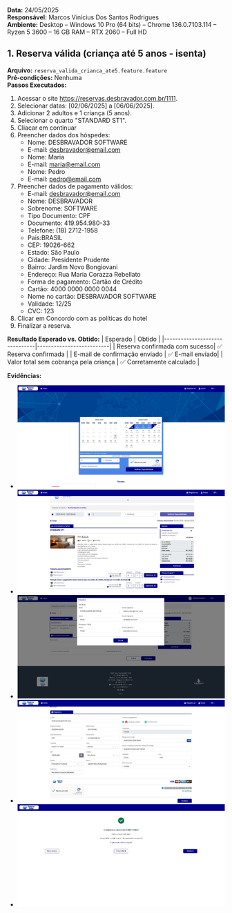 **Data:** 24/05/2025  
**Responsável:** Marcos Vinícius Dos Santos Rodrigues  
**Ambiente:** Desktop – Windows 10 Pro (64 bits) – Chrome 136.0.7103.114 – Ryzen 5 3600 – 16 GB RAM – RTX 2060 – Full HD 

## 1. Reserva válida (criança até 5 anos - isenta)
**Arquivo:** `reserva_valida_crianca_ate5.feature.feature`  
**Pré-condições:** Nenhuma  
**Passos Executados:**
1. Acessar o site https://reservas.desbravador.com.br/1111.
2. Selecionar datas: [02/06/2025] a [06/06/2025].
3. Adicionar 2 adultos e 1 criança (5 anos).
4. Selecionar o quarto "STANDARD ST1".
5. Cliacar em continuar
6. Preencher dados dos hóspedes:
   - Nome: DESBRAVADOR SOFTWARE
   - E-mail: desbravador@email.com
   - Nome: Maria
   - E-mail: maria@email.com
   - Nome: Pedro
   - E-mail: pedro@email.com
7. Preencher dados de pagamento válidos:
   - E-mail: desbravador@email.com
   - Nome: DESBRAVADOR
   - Sobrenome: SOFTWARE
   - Tipo Documento: CPF
   - Documento: 419.954.980-33
   - Telefone: (18) 2712-1958
   - Pais:BRASIL
   - CEP: 19026-662
   - Estado: São Paulo
   - Cidade: Presidente Prudente
   - Bairro: Jardim Novo Bongiovani
   - Endereço: Rua Maria Corazza Rebellato
   - Forma de pagamento: Cartão de Crédito
   - Cartão: 4000 0000 0000 0044
   - Nome no cartão: DESBRAVADOR SOFTWARE
   - Validade: 12/25
   - CVC: 123
8. Clicar em Concordo com as políticas do hotel
9. Finalizar a reserva.

**Resultado Esperado vs. Obtido:**
| Esperado                      | Obtido                   |
|-------------------------------|--------------------------|
| Reserva confirmada com sucesso| ✅ Reserva confirmada |
| E-mail de confirmação enviado | ✅ E-mail enviado|
| Valor total sem cobrança pela criança | ✅ Corretamente calculado |

**Evidências:**
- ![Screenshot_Reserva_cenario01_01](../../../evidencias/screenshots/Cenario_01/1.jpg)
- ![Screenshot_Reserva_cenario01_02](../../../evidencias/screenshots/Cenario_01/2.jpg)
- ![Screenshot_Reserva_cenario01_03](../../../evidencias/screenshots/Cenario_01/3.jpg)
- ![Screenshot_Reserva_cenario01_04](../../../evidencias/screenshots/Cenario_01/4.jpg)
- ![Screenshot_Reserva_cenario01_05](../../../evidencias/screenshots/Cenario_01/5.jpg)
